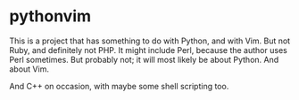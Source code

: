 # pythonvim

This is a project that has something to do with Python, and with Vim. But not Ruby, and definitely not PHP. It might include Perl, because the author uses Perl sometimes. But probably not; it will most likely be about Python. And about Vim.

And C++ on occasion, with maybe some shell scripting too.
